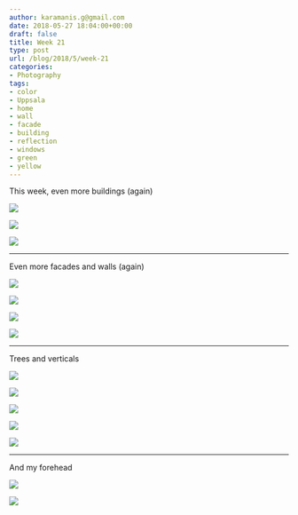 ```yaml
---
author: karamanis.g@gmail.com
date: 2018-05-27 18:04:00+00:00
draft: false
title: Week 21
type: post
url: /blog/2018/5/week-21
categories:
- Photography
tags:
- color
- Uppsala
- home
- wall
- facade
- building
- reflection
- windows
- green
- yellow
---
```


This week, even more buildings (again)



  
   ![](/images/2018-05-27-20185week-21/10.jpg)

  

  
   ![](/images/2018-05-27-20185week-21/12.jpg)

  

  
   ![](/images/2018-05-27-20185week-21/15.jpg)

  



* * *

Even more facades and walls (again)



  
   ![](/images/2018-05-27-20185week-21/20.jpg)

  

  
   ![](/images/2018-05-27-20185week-21/25.jpg)

  

  
   ![](/images/2018-05-27-20185week-21/28.jpg)

  

  
   ![](/images/2018-05-27-20185week-21/29.jpg)

  



* * *

Trees and verticals



  
   ![](/images/2018-05-27-20185week-21/30.jpg)

  

  
   ![](/images/2018-05-27-20185week-21/32.jpg)

  

  
   ![](/images/2018-05-27-20185week-21/33.jpg)

  

  
   ![](/images/2018-05-27-20185week-21/34.jpg)

  

  
   ![](/images/2018-05-27-20185week-21/36.jpg)

  



* * *

And my forehead



  
   ![](/images/2018-05-27-20185week-21/IMG_6479.jpg)

  

  
   ![](/images/2018-05-27-20185week-21/IMG_6485.jpg)

  


